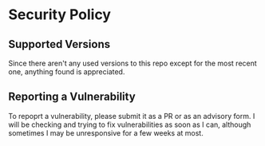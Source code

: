 # Security Policy

## Supported Versions

Since there aren't any used versions to this repo except for the most recent one, anything found is appreciated.

## Reporting a Vulnerability

To repoprt a vulnerability, please submit it as a PR or as an advisory form.
I will be checking and trying to fix vulnerabilities as soon as I can, although sometimes I may be unresponsive for a few weeks at most.

